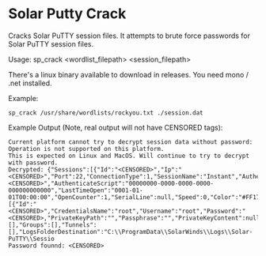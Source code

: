 # Solar Putty Crack
Cracks Solar PuTTY session files. It attempts to brute force passwords for Solar PuTTY session files.

Usage: sp_crack <wordlist_filepath> <session_filepath>

There's a linux binary available to download in releases. You need mono / .net installed.

Example: 

    sp_crack /usr/share/wordlists/rockyou.txt ./session.dat

Example Output (Note, real output will not have CENSORED tags):

    Current platform cannot try to decrypt session data without password: Operation is not supported on this platform.
    This is expected on Linux and MacOS. Will continue to try to decrypt with password.
    Decrypted: {"Sessions":[{"Id":"<CENSORED>","Ip":"<CENSORED>","Port":22,"ConnectionType":1,"SessionName":"Instant","Authentication":0,"CredentialsID":"<CENSORED>","AuthenticateScript":"00000000-0000-0000-0000-000000000000","LastTimeOpen":"0001-01-01T00:00:00","OpenCounter":1,"SerialLine":null,"Speed":0,"Color":"#FF176998","TelnetConnectionWaitSeconds":1,"LoggingEnabled":false,"RemoteDirectory":""}],"Credentials":[{"Id":"<CENSORED>","CredentialsName":"root","Username":"root","Password":"<CENSORED>,"PrivateKeyPath":"","Passphrase":"","PrivateKeyContent":null}],"AuthScript":[],"Groups":[],"Tunnels":[],"LogsFolderDestination":"C:\\ProgramData\\SolarWinds\\Logs\\Solar-PuTTY\\Sessio
    Password founnd: <CENSORED>

